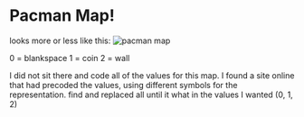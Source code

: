 # Pacman Map!

looks more or less like this:
![pacman map](http://springfiles.com/sites/default/files/images/spring/spring-maps/layoutki63.jpg)

0 = blankspace
1 = coin
2 = wall

I did not sit there and code all of the values for this map. I found a site online that had precoded the values, using different symbols for the representation. find and replaced all until it what in the values I wanted (0, 1, 2)

